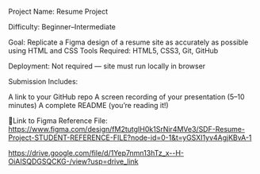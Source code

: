 Project Name: Resume Project  

Difficulty: Beginner–Intermediate

Goal: Replicate a Figma design of a resume site as accurately as possible using HTML and CSS
Tools Required: HTML5, CSS3, Git, GitHub

Deployment: Not required — site must run locally in browser

Submission Includes:

A link to your GitHub repo
A screen recording of your presentation (5–10 minutes)
A complete README (you’re reading it!)

🎨Link to Figma Reference File: https://www.figma.com/design/fM2tutgIH0k1SrNir4MVe3/SDF-Resume-Project-STUDENT-REFERENCE-FILE?node-id=0-1&t=yGSXI1yv4AgjKBvA-1

https://drive.google.com/file/d/1Yep7nmn13hTz_x--H-OiAISQDGSQCKG-/view?usp=drive_link

